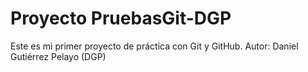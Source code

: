 # Proyecto PruebasGit-DGP
Este es mi primer proyecto de práctica con Git y GitHub.
Autor: Daniel Gutiérrez Pelayo (DGP)
